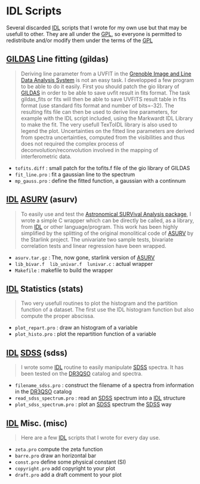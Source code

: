 
IDL Scripts
===========

Several discarded [IDL][IDL] scripts that I wrote for my own use but that may be usefull to other. They are all under the [GPL][GPL], so everyone is permitted to redistribute and/or modify them under the terms of the [GPL][GPL]


 [GILDAS][GILDAS] Line fitting (gildas)
 --------------------------------------

> Deriving line parameter from a UVFIT in the [Grenoble Image and Line Data Analysis System][GILDAS] is not an easy task. I developped a few program to be able to do it easily. First you should patch the gio library of [GILDAS][GILDAS] in order to be able to save uvfit result in fits format. The task gildas_fits or fits will then be able to save UVFITS result table in fits format (use standard fits format and number of bits=-32). The resulting fits file can then be used to derive line parameters, for example with the IDL script included, using the Markwardt IDL Library to make the fit. The very usefull TexToIDL library is also used to legend the plot. Uncertainties on the fitted line parameters are derived from spectra uncertainties, computed from the visibilities and thus does not required the complex process of deconvolution/reconvolution involved in the mapping of interferometric data.

- ```tofits.diff``` : small patch for the tofits.f file of the gio library of GILDAS
- ```fit_line.pro``` : fit a gaussian line to the spectrum
- ```mp_gauss.pro``` : define the fitted function, a gaussian with a continnum


[IDL][IDL] [ASURV][ASURV] (asurv)
---------------------------------

> To easily use and test the [Astronomical SURVival Analysis package][ASURV], I wrote a simple C wrapper which can be directly be called, as a library, from [IDL][IDL] or other language/program. This work has been highly simplified by the splitting of the original monolitical code of [ASURV][ASURV] by the Starlink project. The univariate two sample tests, bivariate correlation tests and linear regression have been wrapped.

- ```asurv.tar.gz``` : The, now gone, starlink version of [ASURV][ASURV]
- ```lib_bivar.f  lib_univar.f  lunivar.c``` : actual wrapper
-  ```Makefile``` : makefile to build the wrapper


[IDL][IDL] Statistics (stats)
-----------------------------

> Two very usefull routines to plot the histogram and the partition function of a dataset. The first use the IDL  histogram function but also compute the proper abscissa.

- ```plot_repart.pro``` : draw an histogram of a variable
- ```plot_histo.pro``` : plot the repartition function of a variable


[IDL][IDL] [SDSS][SDSS] (sdss)
------------------------------

> I wrote some [IDL][IDL] routine to easily manipulate [SDSS][SDSS] spectra. It has been tested on the [DR3QSO][DR3QSO] catalog and spectra.

- ```filename_sdss.pro``` : construct the filename of a spectra from information in the [DR3QSO][DR3QSO] catalog
- ```read_sdss_spectrum.pro``` : read an [SDSS][SDSS] spectrum into a [IDL][IDL] structure
- ```plot_sdss_spectrum.pro``` : plot an [SDSS][SDSS] spectrum the [SDSS][SDSS] way


[IDL][IDL] Misc. (misc)
-----------------------

> Here are a few [IDL][IDL] scripts that I wrote for every day use.
- ```zeta.pro``` compute the zeta function
- ```barre.pro``` draw an horizontal bar
- ```const.pro``` define some physical constant (SI)
- ```copyright.pro``` add copyright to your plot
- ```draft.pro``` add a draft comment to your plot

[GPL]: http://www.gnu.org/licenses/gpl-3.0.txt  "The GPL v3 License"
[IDL]: http://www.exelisvis.com/docs/using_idl_home.htmlscripts "The Interactive Data Language"
[SDSS]: http://www.sdss.org/ "The Sloan Digital Sky Survey"
[DR3QSO]: http://www.sdss.org/dr4/products/value_added/qsocat_dr3.html "The SDSS QSO Data Release 3"
[GILDAS]: https://www.iram.fr/IRAMFR/GILDAS/https://www.iram.fr/IRAMFR/GILDAS/ "The IRAM GILDAS Software"
[ASURV]: http://astrostatistics.psu.edu/statcodes/sc_censor.html "The ASURV software"
